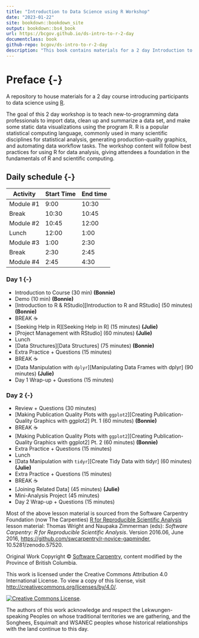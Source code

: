 ```yaml
---
title: "Introduction to Data Science using R Workshop"
date: "2023-01-22"
site: bookdown::bookdown_site
output: bookdown::bs4_book
url: https://bcgov.github.io/ds-intro-to-r-2-day
documentclass: book
github-repo: bcgov/ds-intro-to-r-2-day
description: "This book contains materials for a 2 day Introduction to R workshop"
---
```


# Preface {-}

A repository to house materials for a 2 day course introducing participants to data science using [R](https://www.r-project.org/).

The goal of this 2 day workshop is to teach new-to-programming data professionals to import data, clean up and summarize a data set, and make some static data visualizations using the program R. R is a popular statistical computing language, commonly used in many scientific disciplines for statistical analysis, generating production-quality graphics, and automating data workflow tasks. The workshop content will follow best practices for using R for data analysis, giving attendees a foundation in the fundamentals of R and scientific computing.

## Daily schedule {-}

| Activity   | Start Time | End time |
|------------|------------|----------|
| Module #1  | 9:00       | 10:30    |
| Break      | 10:30      | 10:45    |
| Module #2  | 10:45      | 12:00    |
| Lunch      | 12:00      |  1:00    |
| Module #3  |  1:00      |  2:30    |
| Break      |  2:30      |  2:45    |
| Module #4  |  2:45      |  4:30    |


### Day 1 {-}

- Introduction to Course (30 min) **(Bonnie)** <!-- CoC, breakout rooms w/ ice breaker, how to ask questions, etc. -->
- Demo (10 min) **(Bonnie)**
- [Introduction to R & RStudio][Introduction to R and RStudio] (50 minutes) **(Bonnie)**
- BREAK ☕
- [Seeking Help in R][Seeking Help in R] (15 minutes) **(Julie)**
- [Project Management with RStudio] (60 minutes) **(Julie)**
- Lunch
- [Data Structures][Data Structures] (75 minutes) **(Bonnie)**
- Extra Practice + Questions (15 minutes)
- BREAK ☕
- [Data Manipulation with `dplyr`][Manipulating Data Frames with dplyr] (90 minutes) **(Julie)**
- Day 1 Wrap-up + Questions (15 minutes)


### Day 2 {-}

- Review + Questions (30 minutes)
- [Making Publication Quality Plots with `ggplot2`][Creating Publication-Quality Graphics with ggplot2] Pt. 1 (60 minutes) **(Bonnie)**
- BREAK ☕
- [Making Publication Quality Plots with `ggplot2`][Creating Publication-Quality Graphics with ggplot2] Pt. 2 (60 minutes) **(Bonnie)**
- Extra Practice + Questions (15 minutes)
- Lunch
- [Data Manipulation with `tidyr`][Create Tidy Data with tidyr] (60 minutes) **(Julie)**
- Extra Practice + Questions (15 minutes)
- BREAK ☕
- [Joining Related Data] (45 minutes) **(Julie)**
- Mini-Analysis Project (45 minutes)
- Day 2 Wrap-up + Questions (15 minutes)


Most of the above lesson material is sourced from the Software Carpentry Foundation (now The Carpenties) [R for Reproducible Scientific Analysis](http://swcarpentry.github.io/r-novice-gapminder/) lesson material: Thomas Wright and Naupaka Zimmerman (eds): _Software Carpentry: R for
Reproducible Scientific Analysis_.  Version 2016.06, June 2016,
https://github.com/swcarpentry/r-novice-gapminder,
10.5281/zenodo.57520.

Original Work Copyright © [Software Carpentry](http://software-carpentry.org/), content modified by the Province of British Columbia.

This work is licensed under the Creative Commons Attribution 4.0 International License.
To view a copy of this license, visit http://creativecommons.org/licenses/by/4.0/.

[![Creative Commons License](https://i.creativecommons.org/l/by/4.0/88x31.png)](http://creativecommons.org/licenses/by/4.0/). 

The authors of this work acknowledge and respect the Lekwungen-speaking Peoples on whose traditional territories we are gathering, and the Songhees, Esquimalt and WSANEC peoples whose historical relationships with the land continue to this day.
